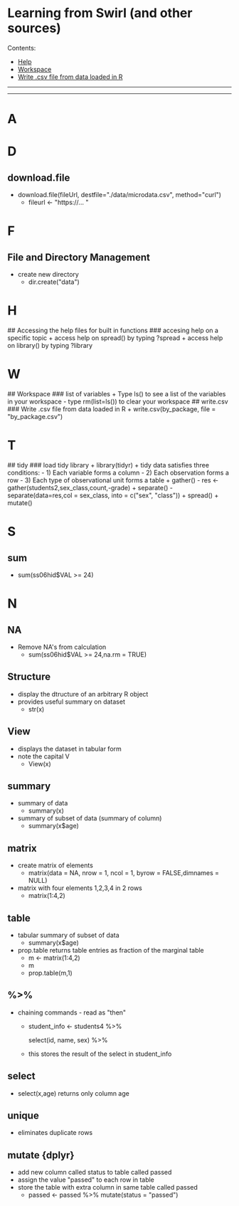 # Learning from Swirl (and other sources)

Contents:

- [Help](#Help)
- [Workspace](#Workspace)
- [Write .csv file from data loaded in R](#write.csv)

_________________________________________________________________________
-------------------------------------------------------------------------


# A

# D
## download.file
+ download.file(fileUrl, destfile="./data/microdata.csv", method="curl")
  - fileurl <- "https://... "

# F
## File and Directory Management
+ create new directory
  - dir.create("data")

# H
<a name="Help"/>
## Accessing the help files for built in functions
### accesing help on a specific topic
+ access help on spread() by typing ?spread
+ access help on library() by typing ?library


# W
<a name="Workspace"/>
## Workspace
### list of variables
+ Type ls() to see a list of the variables in your workspace
  - type rm(list=ls()) to clear your workspace

<a name="write.csv"/>
## write.csv
### Write .csv file from data loaded in R
+ write.csv(by_package, file = "by_package.csv")


# T
<a name="tidy"/>
## tidy
### load tidy library
+ library(tidyr)
+ tidy data satisfies three conditions:
  - 1) Each variable forms a column
  - 2) Each observation forms a row
  - 3) Each type of observational unit forms a table
+ gather()
  - res <- gather(students2,sex_class,count,-grade)
+ separate()
  - separate(data=res,col = sex_class, into = c("sex", "class"))
+ spread()
+ mutate()


# S
## sum
+ sum(ss06hid$VAL >= 24)

# N
## NA
+ Remove NA's from calculation
  - sum(ss06hid$VAL >= 24,na.rm = TRUE)



## Structure
+ display the dtructure of an arbitrary R object
+ provides useful summary on dataset
  - str(x)

## View
+ displays the dataset in tabular form
+ note the capital V
  - View(x)

## summary
+ summary of data
  - summary(x)
+ summary of subset of data (summary of column)
  - summary(x$age)

## matrix
+ create matrix of elements
  - matrix(data = NA, nrow = 1, ncol = 1, byrow = FALSE,dimnames = NULL)
+ matrix with four elements 1,2,3,4 in 2 rows
  - matrix(1:4,2)

## table
+ tabular summary of subset of data
  - summary(x$age)
+ prop.table returns table entries as fraction of the marginal table
  -  m <- matrix(1:4,2)
  -  m
  -  prop.table(m,1)

## %>%
+ chaining commands - read as "then"
  - student_info <- students4 %>%
  
    select(id, name, sex) %>%
  
  - this stores the result of the select in student_info

## select
+ select(x,age) returns only column age

## unique
+ eliminates duplicate rows

## mutate {dplyr}
+ add new column called status to table called passed
+ assign the value "passed" to each row in table
+ store the table with extra column in same table called passed
  -  passed <- passed %>% mutate(status = "passed") 

